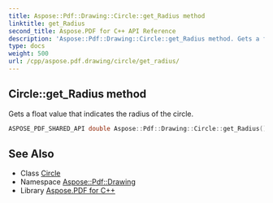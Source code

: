 ```yaml
---
title: Aspose::Pdf::Drawing::Circle::get_Radius method
linktitle: get_Radius
second_title: Aspose.PDF for C++ API Reference
description: 'Aspose::Pdf::Drawing::Circle::get_Radius method. Gets a float value that indicates the radius of the circle in C++.'
type: docs
weight: 500
url: /cpp/aspose.pdf.drawing/circle/get_radius/
---
```

## Circle::get_Radius method


Gets a float value that indicates the radius of the circle.

```cpp
ASPOSE_PDF_SHARED_API double Aspose::Pdf::Drawing::Circle::get_Radius() const
```

## See Also

* Class [Circle](../)
* Namespace [Aspose::Pdf::Drawing](../../)
* Library [Aspose.PDF for C++](../../../)
